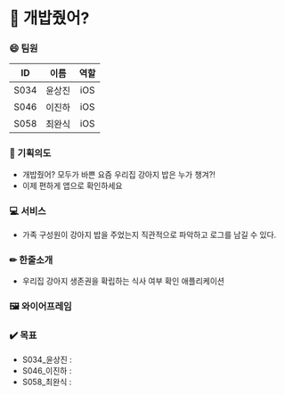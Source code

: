 # 🐶 개밥줬어?

### 😄 팀원

| **ID** | **이름** | **역할** |
| :----: | :------: | :------: |
|  S034  |  윤상진  | iOS |
|  S046  |  이진하  | iOS  |
|  S058  |  최완식  | iOS |



### 🤔 기획의도

- 개밥줬어? 모두가 바쁜 요즘 우리집 강아지 밥은 누가 챙겨?!
- 이제 편하게 앱으로 확인하세요


### 💻 서비스

- 가족 구성원이 강아지 밥을 주었는지 직관적으로 파악하고 로그를 남길 수 있다.



### ✏ 한줄소개

- 우리집 강아지 생존권을 확립하는 식사 여부 확인 애플리케이션



### 🖼 와이어프레임


### ✔️ 목표

- S034_윤상진 : 
- S046_이진하 :
- S058_최완식 :
